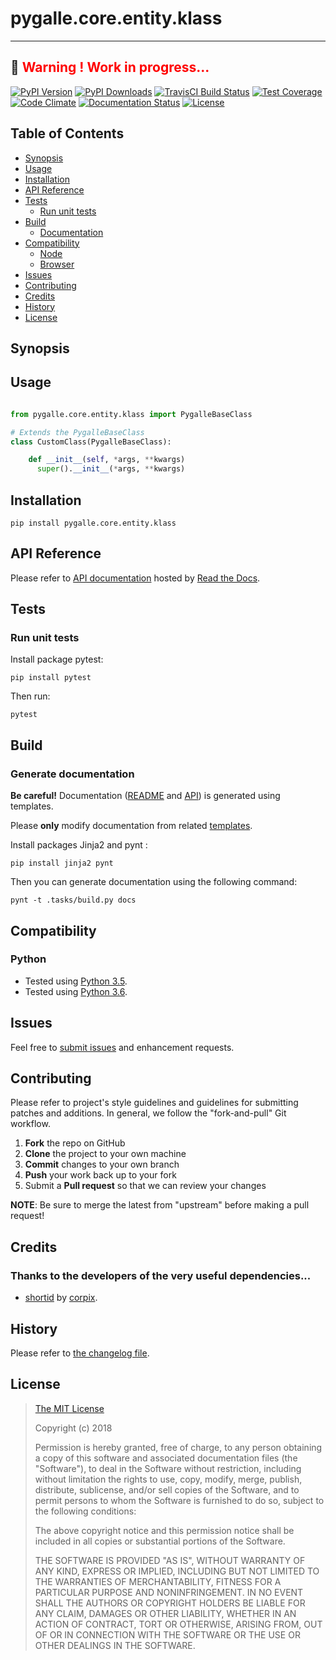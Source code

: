 [pypi-version-badge]: https://img.shields.io/pypi/v/pygalle.core.base.klass.svg
[pypi-version-url]: https://pypi.org/project/pygalle.core.base.klass
[pypi-downloads-badge]: https://img.shields.io/pypi/dt/pygalle.core.base.klass.svg
[pypi-downloads-url]: https://pypi.org/project/pygalle.core.base.klass
[travis-badge]: https://img.shields.io/travis/pygalle-io/pygalle.core.base.klass/master.svg?label=TravisCI
[travis-badge-url]: https://travis-ci.org/pygalle-io/pygalle.core.base.klass
[circle-badge]: https://circleci.com/gh/pygalle-io/pygalle.core.base.klass/tree/master.svg?style=svg&circle-token=
[circle-badge-url]: https://circleci.com/gh/pygalle-io/pygalle.core.base.klass/tree/master
[coveralls-badge]: https://coveralls.io/repos/github/pygalle-io/pygalle.core.base.klass/badge.svg?branch=master
[coveralls-badge-url]: https://coveralls.io/github/pygalle-io/pygalle.core.base.klass?branch=master
[codeclimate-badge]: https://img.shields.io/codeclimate/github/pygalle-io/pygalle.core.base.klass.svg
[codeclimate-badge-url]: https://codeclimate.com/github/pygalle-io/pygalle.core.base.klass
[ember-observer-badge]: http://emberobserver.com/badges/pygalle.core.base.klass.svg
[ember-observer-badge-url]: http://emberobserver.com/addons/pygalle.core.base.klass
[license-badge]: https://img.shields.io/pypi/l/pygalle.core.base.klass.svg
[license-badge-url]: LICENSE.md
[documentation-badge]: https://readthedocs.org/projects/pygallecorebaseklass/badge/?version=latest
[documentation-badge-url]: http://pygallecorebaseklass.readthedocs.io/en/latest/?badge=latest

# pygalle.core.entity.klass




---
&#x1F34E; <span style="color:red">**__Warning !__ Work in progress...**</span>
---


[![PyPI Version][pypi-version-badge]][pypi-version-url]
[![PyPI Downloads][pypi-downloads-badge]][pypi-downloads-url]
[![TravisCI Build Status][travis-badge]][travis-badge-url]
[![Test Coverage][coveralls-badge]][coveralls-badge-url]
[![Code Climate][codeclimate-badge]][codeclimate-badge-url]
[![Documentation Status][documentation-badge]][documentation-badge-url]
[![License][license-badge]][license-badge-url]


## Table of Contents

* [Synopsis](#synopsis)
* [Usage](#usage)
* [Installation](#installation)
* [API Reference](#api-reference)
* [Tests](#tests)
  * [Run unit tests](#tests_run-unit-tests)
* [Build](#build)
  * [Documentation](#generate-documentation)
* [Compatibility](#compatibility)
  * [Node](#compatibility_python)
  * [Browser](#compatibility_browser)
* [Issues](#issues)
* [Contributing](#contributing)
* [Credits](#credits)
* [History](#history)
* [License](#license)

## <a name="synopsis"> Synopsis


## <a name="usage"> Usage

``` python

from pygalle.core.entity.klass import PygalleBaseClass

# Extends the PygalleBaseClass
class CustomClass(PygalleBaseClass):

    def __init__(self, *args, **kwargs)
      super().__init__(*args, **kwargs)


```
## <a name="installation"> Installation

```
pip install pygalle.core.entity.klass
```
## <a name="api-reference"> API Reference

Please refer to [API documentation](https://pygallecorebaseklass.readthedocs.io) hosted by [Read the Docs](https://readthedocs.org/).
## <a name="test"> Tests

### <a name="tests_run-unit-tests"> Run unit tests

Install package pytest:

```
pip install pytest
```

Then run:

```
pytest
``` 
## <a name="build"> Build

### <a name="generate-documentation"> Generate documentation

**Be careful!** Documentation ([README](README.md) and [API](docs/API.md)) is generated using templates. 

Please **only** modify documentation from related [templates](./.templates).

Install packages Jinja2 and pynt :

```
pip install jinja2 pynt
```


Then you can generate documentation using the following command:

```
pynt -t .tasks/build.py docs
```
## <a name="compatibility"> Compatibility

### <a name="compatibility_python"> Python


* Tested using [Python 3.5](https://docs.python.org/3.5/).
* Tested using [Python 3.6](https://docs.python.org/3.6/).
## <a name="issues"> Issues

Feel free to [submit issues](pygalle-io/pygalle.core.base.klass/issues) and enhancement requests.
## <a name="contributing"> Contributing

Please refer to project's style guidelines and guidelines for submitting patches and additions. In general, we follow the "fork-and-pull" Git workflow.

 1. **Fork** the repo on GitHub
 2. **Clone** the project to your own machine
 3. **Commit** changes to your own branch
 4. **Push** your work back up to your fork
 5. Submit a **Pull request** so that we can review your changes

**NOTE**: Be sure to merge the latest from "upstream" before making a pull request!

## <a name="credits"> Credits

### Thanks to the developers of the very useful dependencies...

* [shortid](https://github.com/corpix/shortid) by [corpix](https://github.com/corpix/).



## <a name="history"> History

Please refer to [the changelog file](docs/CHANGELOG.md).

## <a name="license"> License

>
> [The MIT License](https://opensource.org/licenses/MIT)
>
> Copyright (c) 2018 []()
>
> Permission is hereby granted, free of charge, to any person obtaining a copy
> of this software and associated documentation files (the "Software"), to deal
> in the Software without restriction, including without limitation the rights
> to use, copy, modify, merge, publish, distribute, sublicense, and/or sell
> copies of the Software, and to permit persons to whom the Software is
> furnished to do so, subject to the following conditions:
>
> The above copyright notice and this permission notice shall be included in all
> copies or substantial portions of the Software.
>
> THE SOFTWARE IS PROVIDED "AS IS", WITHOUT WARRANTY OF ANY KIND, EXPRESS OR
> IMPLIED, INCLUDING BUT NOT LIMITED TO THE WARRANTIES OF MERCHANTABILITY,
> FITNESS FOR A PARTICULAR PURPOSE AND NONINFRINGEMENT. IN NO EVENT SHALL THE
>AUTHORS OR COPYRIGHT HOLDERS BE LIABLE FOR ANY CLAIM, DAMAGES OR OTHER
> LIABILITY, WHETHER IN AN ACTION OF CONTRACT, TORT OR OTHERWISE, ARISING FROM,
> OUT OF OR IN CONNECTION WITH THE SOFTWARE OR THE USE OR OTHER DEALINGS IN THE
> SOFTWARE.
>
